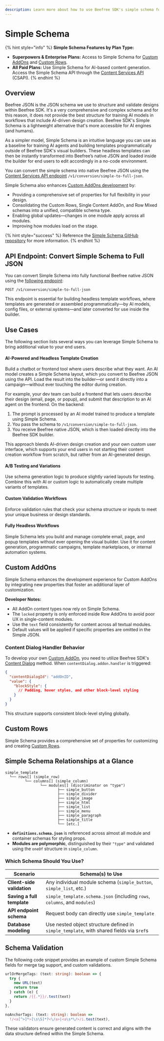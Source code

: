 ```yaml
---
description: Learn more about how to use Beefree SDK's simple schema for AI-driven design.
---
```


# Simple Schema

{% hint style="info" %}
**Simple Schema Features by Plan Type:**

* **Superpowers & Enterprise Plans:** Access to Simple Schema for [Custom AddOns](./#custom-addons) and [Custom Rows](../../rows/reusable-content/create/pre-build/implement-custom-rows.md).
* **All Paid Plans:** Use Simple Schema for AI-based content generation. Access the Simple Schema API through the [Content Services API](../../apis/content-services-api/content-services-api-reference.md#simple-to-full-json) (CSAPI).
{% endhint %}

## Overview

Beefree JSON is the JSON schema we use to structure and validate designs within Beefree SDK. It's a very comprehensive and complex schema and for this reason, it does not provide the best structure for training AI models in workflows that include AI-driven design creation. Beefree SDK's Simple Schema is a lightweight alternative that's more accessible for AI engines (and humans).&#x20;

As a simpler model, Simple Schema is an intuitive language you can use as a baseline for training AI agents and building templates programmatically outside of Beefree SDK's visual builders. These headless templates can then be instantly transformed into Beefree’s native JSON and loaded inside the builder for end users to edit accordingly in a no-code environment.

You can convert the simple schema into native Beefree JSON using the [Content Services API endpoint](../../apis/content-services-api/content-services-api-reference.md#simple-to-full-json) `/v1/conversion/simple-to-full-json`.

Simple Schema also enhances [Custom AddOns development](../../builder-addons/addons/custom-addons/addon-development.md) by:

* Providing a comprehensive set of properties for full flexibility in your design.
* Consolidating the Custom Rows, Single Content AddOn, and Row Mixed schemas into a unified, compatible schema type.
* Enabling global updates—changes in one module apply across all modules.
* Improving how modules load on the stage.

{% hint style="success" %}
Reference the [Simple Schema GitHub repository](https://github.com/BeefreeSDK/beefree-sdk-simple-schema/tree/main) for more information.
{% endhint %}

## API Endpoint: Convert Simple Schema to Full JSON

You can convert Simple Schema into fully functional Beefree native JSON using the [following endpoint](../../apis/content-services-api/content-services-api-reference.md#simple-to-full-json):

```
POST /v1/conversion/simple-to-full-json
```

This endpoint is essential for building headless template workflows, where templates are generated or assembled programmatically—by AI models, config files, or external systems—and later converted for use inside the builder.

## Use Cases

The following section lists several ways you can leverage Simple Schema to bring additional value to your end users.

#### AI-Powered and Headless Template Creation

Build a chatbot or frontend tool where users describe what they want. An AI model creates a Simple Schema layout, which you convert to Beefree JSON using the API. Load the result into the builder—or send it directly into a campaign—without ever touching the editor during creation.

For example, your dev team can build a frontend that lets users describe their design (email, page, or popup), and submit that description to an AI agent on the frontend. On the backend:

1. The prompt is processed by an AI model trained to produce a template using Simple Schema.
2. You pass the schema to `/v1/conversion/simple-to-full-json`.
3. You receive Beefree native JSON, which is then loaded directly into the Beefree SDK builder.

This approach blends AI-driven design creation and your own custom user interface, which supports your end users in not starting their content creation workflow from scratch, but rather from an AI-generated design.

#### A/B Testing and Variations

Use schema generation logic to produce slightly varied layouts for testing. Combine this with AI or custom logic to automatically create multiple variants of templates.

#### Custom Validation Workflows

Enforce validation rules that check your schema structure or inputs to meet your unique business or design standards.

#### Fully Headless Workflows

Simple Schema lets you build and manage complete email, page, and popup templates without ever opening the visual builder. Use it for content generation, programmatic campaigns, template marketplaces, or internal automation systems.

## Custom AddOns

Simple Schema enhances the development experience for Custom AddOns by integrating new properties that foster an additional layer of customization.

**Developer Notes:**

* All AddOn content types now rely on Simple Schema.
* The `locked` property is only enforced inside Row AddOns to avoid poor UX in single-content modules.
* Use the `text` field consistently for content across all textual modules.
* Default values will be applied if specific properties are omitted in the Simple JSON.

### Content Dialog Handler Behavior

To develop your own [Custom AddOn](../../builder-addons/addons/custom-addons/addon-development.md), you need to utilize Beefree SDK's [Content Dialog](../../other-customizations/advanced-options/content-dialog.md) method. When `contentDialog.addon.handler` is triggered:

```json
{
  "contentDialogId": "addOnID",
  "value": {
    "blockStyle": {
      // Padding, hover styles, and other block-level styling
    }
  }
}
```

This structure supports consistent block-level styling globally.

## Custom Rows

Simple Schema provides a comprehensive set of properties for customizing and creating [Custom Rows](./#custom-rows).

## Simple Schema Relationships at a Glance

```plaintext
simple_template
  └── rows[] (simple_row)
         └── columns[] (simple_column)
                └── modules[] (discriminator on "type")
                        ├── simple_button
                        ├── simple_divider
                        ├── simple_image
                        ├── simple_html
                        ├── simple_list
                        ├── simple_menu
                        ├── simple_paragraph
                        ├── simple_title
                        └── [etc.]
```

* **`definitions.schema.json`** is referenced across almost all module and container schemas for styling props.
* **Modules are polymorphic**, distinguished by their `"type"` and validated using the `oneOf` structure in `simple_column`.

### Which Schema Should You Use?

| Scenario                   | Schema(s) to Use                                                                         |
| -------------------------- | ---------------------------------------------------------------------------------------- |
| **Client-side validation** | Any individual module schema (`simple_button`, `simple_list`, etc.)                      |
| **Saving a full template** | `simple_template.schema.json` (including `rows`, `columns`, and `modules`)               |
| **API endpoint schema**    | Request body can directly use `simple_template`                                          |
| **Database modeling**      | Use nested object structure defined in `simple_template`, with shared fields via `$ref`s |

## Schema Validation

The following code snippet provides an example of custom Simple Schema fields for merge tag support, and custom validations.

```ts
urlOrMergeTags: (text: string): boolean => {
  try {
    new URL(text)
    return true
  } catch (e) {
    return /{{.*}}/.test(text)
  }
},

noAnchorTags: (text: string): boolean =>
  !/<a[^>]*>[\s\S]*?<\/a>|<a\s*\/>/i.test(text),
```

These validators ensure generated content is correct and aligns with the data structure defined within the Simple Schema.
